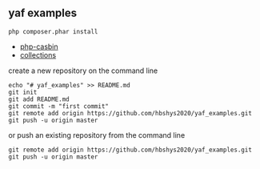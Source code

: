 ## yaf examples

```
php composer.phar install
```

* [php-casbin](https://github.com/php-casbin/php-casbin)
* [collections](https://github.com/doctrine/collections)

create a new repository on the command line
```
echo "# yaf_examples" >> README.md
git init
git add README.md
git commit -m "first commit"
git remote add origin https://github.com/hbshys2020/yaf_examples.git
git push -u origin master
```
or push an existing repository from the command line
```
git remote add origin https://github.com/hbshys2020/yaf_examples.git
git push -u origin master
```